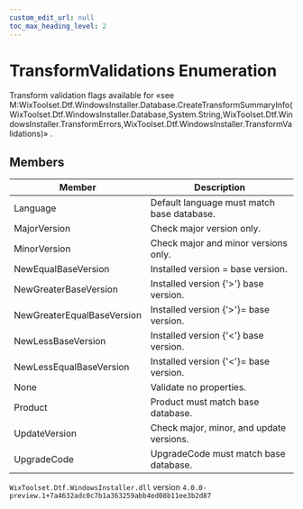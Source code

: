 ```yaml
---
custom_edit_url: null
toc_max_heading_level: 2
---
```

# TransformValidations Enumeration
Transform validation flags available for «see M:WixToolset.Dtf.WindowsInstaller.Database.CreateTransformSummaryInfo(WixToolset.Dtf.WindowsInstaller.Database,System.String,WixToolset.Dtf.WindowsInstaller.TransformErrors,WixToolset.Dtf.WindowsInstaller.TransformValidations)» .
## Members
| Member | Description |
| ------ | ----------- |
| Language | Default language must match base database. |
| MajorVersion | Check major version only. |
| MinorVersion | Check major and minor versions only. |
| NewEqualBaseVersion | Installed version = base version. |
| NewGreaterBaseVersion | Installed version {'>'} base version. |
| NewGreaterEqualBaseVersion | Installed version {'>'}= base version. |
| NewLessBaseVersion | Installed version {'<'} base version. |
| NewLessEqualBaseVersion | Installed version {'<'}= base version. |
| None | Validate no properties. |
| Product | Product must match base database. |
| UpdateVersion | Check major, minor, and update versions. |
| UpgradeCode | UpgradeCode must match base database. |
`WixToolset.Dtf.WindowsInstaller.dll` version `4.0.0-preview.1+7a4632adc0c7b1a363259abb4ed08b11ee3b2d87`
